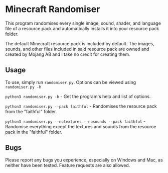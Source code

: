 # Minecraft Randomiser

This program randomises every single image, sound, shader, and language file of a resource pack and automatically installs it into your resource pack folder.

The default Minecraft resource pack is included by default. The images, sounds, and other files included in said resource pack are owned and created by Mojang AB and I
take no credit for creating them.

## Usage

To use, simply run `randomiser.py`. Options can be viewed using `randomiser.py -h`

`python3 randomiser.py -h` - Get the program's help and list of options.

`python3 randomiser.py --pack faithful` - Randomises the resource pack from the "faithful" folder.

`python3 randomiser.py --notextures --nosounds --pack faithful` - Randomise everything except the textures and sounds from the resource pack in the "faithful" folder.

## Bugs

Please report any bugs you experience, especially on Windows and Mac, as neither have been tested. Feature requests are also allowed.
